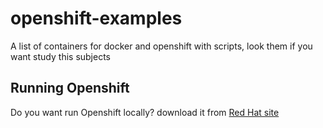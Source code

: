 # openshift-examples
A list of containers for docker and openshift with scripts, look them if you want study this subjects

## Running Openshift
Do you want run Openshift locally? download it from [Red Hat site](https://developers.redhat.com/products/codeready-containers/overview)

